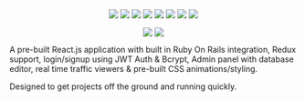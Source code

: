 <p align="center">
  <img align="center" src="https://img.shields.io/badge/CSS-3.0-1572B6">
  <img align="center" src="https://img.shields.io/badge/HTML-5.2-E34F26">
  <img align="center" src="https://img.shields.io/badge/Javascript-1.8.5-F7DF1E">
  <img align="center" src="https://img.shields.io/badge/Postgresql-12.1-336791">
  <img align="center" src="https://img.shields.io/badge/React.JS-16.13.1-61DAFB">
  <img align="center" src="https://img.shields.io/badge/Redux-7.2.0-764abc">
  <img align="center" src="https://img.shields.io/badge/Ruby-2.6.5-CC342D">
  <img align="center" src="https://img.shields.io/badge/Ruby%20On%20Rails-6.0.3.2-cc0600">
</p>

<p align="center">
  <a href="https://github.com/trunkslamchest/stock_react_rails/tree/frontend-0.34/"><img align="center" src="https://img.shields.io/badge/Most%20Recent%20Frontend%20Repository%20-0.34-000000"></a>
  <a href="https://github.com/trunkslamchest/stock_react_rails_backend/tree/backend-0.22/"><img align="center" src="https://img.shields.io/badge/Most%20Recent%20Backend%20Repository%20-0.22-000000"></a>
</p>

A pre-built React.js application with built in Ruby On Rails integration, Redux support, login/signup using JWT Auth & Bcrypt, Admin panel with database editor, real time traffic viewers & pre-built CSS animations/styling.

Designed to get projects off the ground and running quickly.
